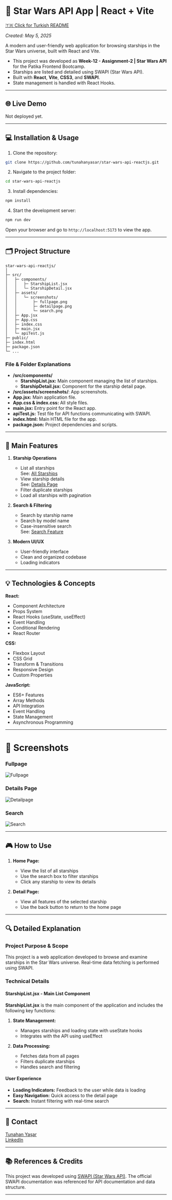 # 🌌 Star Wars API App | React + Vite

[🇹🇷 Click for Turkish README](./README.tr.md)


*Created: May 5, 2025*

A modern and user-friendly web application for browsing starships in the Star Wars universe, built with React and Vite.

* This project was developed as **Week-12 - Assignment-2 | Star Wars API** for the Patika Frontend Bootcamp.
* Starships are listed and detailed using SWAPI (Star Wars API).
* Built with **React**, **Vite**, **CSS3**, and **SWAPI**.
* State management is handled with React Hooks.

---

## 🌐 Live Demo

<!-- Add your live demo link here if available -->
Not deployed yet.

---

## :computer: Installation & Usage

1. Clone the repository:
```bash
git clone https://github.com/tunahanyasar/star-wars-api-reactjs.git
```

2. Navigate to the project folder:
```bash
cd star-wars-api-reactjs
```

3. Install dependencies:
```bash
npm install
```

4. Start the development server:
```bash
npm run dev
```

Open your browser and go to `http://localhost:5173` to view the app.

---

## 🗂️ Project Structure

```
star-wars-api-reactjs/
│
├─ src/
│   ├─ components/
│   │   ├─ StarshipList.jsx
│   │   └─ StarshipDetail.jsx
│   ├─ assets/
│   │   └─ screenshots/
│   │       ├─ fullpage.png
│   │       ├─ detailpage.png
│   │       └─ search.png
│   ├─ App.jsx
│   ├─ App.css
│   ├─ index.css
│   ├─ main.jsx
│   └─ apiTest.js
├─ public/
├─ index.html
├─ package.json
└─ ...
```

### File & Folder Explanations

- **/src/components/**
  - **StarshipList.jsx:** Main component managing the list of starships.
  - **StarshipDetail.jsx:** Component for the starship detail page.
- **/src/assets/screenshots/**: App screenshots.
- **App.jsx:** Main application file.
- **App.css & index.css:** All style files.
- **main.jsx:** Entry point for the React app.
- **apiTest.js:** Test file for API functions communicating with SWAPI.
- **index.html:** Main HTML file for the app.
- **package.json:** Project dependencies and scripts.

---

## :star2: Main Features

1. **Starship Operations**
   - List all starships  
     See: [All Starships](#fullpage)
   - View starship details  
     See: [Details Page](#details-page)
   - Filter duplicate starships
   - Load all starships with pagination

2. **Search & Filtering**
   - Search by starship name
   - Search by model name
   - Case-insensitive search  
     See: [Search Feature](#search)

3. **Modern UI/UX**
   - User-friendly interface
   - Clean and organized codebase
   - Loading indicators

---

## 💡 Technologies & Concepts

**React:**
* Component Architecture
* Props System
* React Hooks (useState, useEffect)
* Event Handling
* Conditional Rendering
* React Router

**CSS:**
* Flexbox Layout
* CSS Grid
* Transform & Transitions
* Responsive Design
* Custom Properties

**JavaScript:**
* ES6+ Features
* Array Methods
* API Integration
* Event Handling
* State Management
* Asynchronous Programming

---
# :paperclip: Screenshots

### Fullpage
![Fullpage](./src/assets/screenshots/fullpage.png)

### Details Page
![Detailpage](./src/assets/screenshots/detailpage.png)

### Search 
![Search](./src/assets/screenshots/search.png)

---

## 🎮 How to Use

1. **Home Page:**
   - View the list of all starships
   - Use the search box to filter starships
   - Click any starship to view its details

2. **Detail Page:**
   - View all features of the selected starship
   - Use the back button to return to the home page

---

## 🔍 Detailed Explanation

### Project Purpose & Scope

This project is a web application developed to browse and examine starships in the Star Wars universe. Real-time data fetching is performed using SWAPI.

### Technical Details

#### StarshipList.jsx - Main List Component

**StarshipList.jsx** is the main component of the application and includes the following key functions:

1. **State Management:**
   - Manages starships and loading state with useState hooks
   - Integrates with the API using useEffect

2. **Data Processing:**
   - Fetches data from all pages
   - Filters duplicate starships
   - Handles search and filtering

#### User Experience
- **Loading Indicators:** Feedback to the user while data is loading
- **Easy Navigation:** Quick access to the detail page
- **Search:** Instant filtering with real-time search

---

## 👤 Contact

[Tunahan Yaşar](https://github.com/tunahanyasar)  
[LinkedIn](https://www.linkedin.com/in/tunahan-yasar/)

---

## 📚 References & Credits

This project was developed using [SWAPI (Star Wars API)](https://swapi.dev/). The official SWAPI documentation was referenced for API documentation and data structure.

--- 